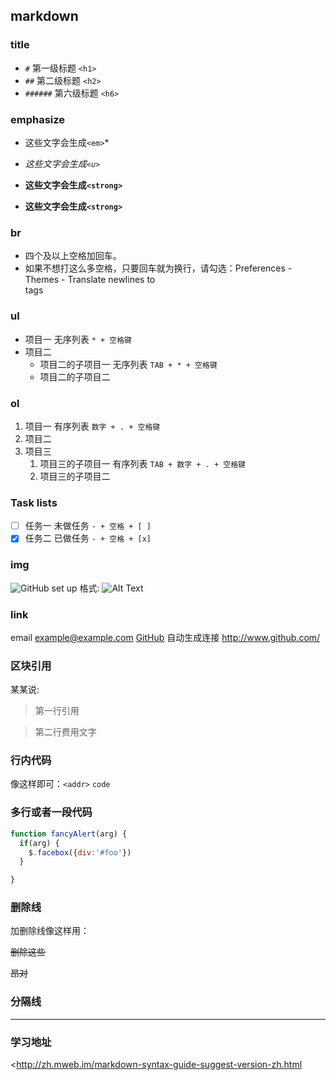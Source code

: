 ## markdown

### title

 * `#` 第一级标题 `<h1>`
 * `##` 第二级标题 `<h2>`
 * `######` 第六级标题 `<h6>`

### emphasize

 * 这些文字会生成`<em>`*
 * _这些文字会生成`<u>`_

 * **这些文字会生成`<strong>`**
 * __这些文字会生成`<strong>`__


### br

 * 四个及以上空格加回车。
 * 如果不想打这么多空格，只要回车就为换行，请勾选：Preferences - Themes - Translate newlines to <br> tags


### ul

 * 项目一 无序列表 `* + 空格键`
 * 项目二
     * 项目二的子项目一 无序列表 `TAB + * + 空格键`
     * 项目二的子项目二


### ol

 1. 项目一 有序列表 `数字 + . + 空格键`
 2. 项目二
 3. 项目三
     1. 项目三的子项目一 有序列表 `TAB + 数字 + . + 空格键`
     2. 项目三的子项目二

### Task lists

 - [ ] 任务一 未做任务 `- + 空格 + [ ]`
 - [x] 任务二 已做任务 `- + 空格 + [x]`

### img

 ![GitHub set up](http://zh.mweb.im/asset/img/set-up-git.gif)
 格式: ![Alt Text](url)

### link

 email <example@example.com>
 [GitHub](http://github.com)
 自动生成连接  <http://www.github.com/>

### 区块引用

 某某说:
 > 第一行引用

 > 第二行费用文字

### 行内代码

 像这样即可：`<addr>` `code`

### 多行或者一段代码

 ```js
 function fancyAlert(arg) {
   if(arg) {
     $.facebox({div:'#foo'})
   }

 }
 ```

### 删除线

 加删除线像这样用：

  ~~删除这些~~

 ~~昂对~~



### 分隔线

 ***

### 学习地址

  <http://zh.mweb.im/markdown-syntax-guide-suggest-version-zh.html


[tutorial]:http://zh.mweb.im/markdown-syntax-guide-suggest-version-zh.html